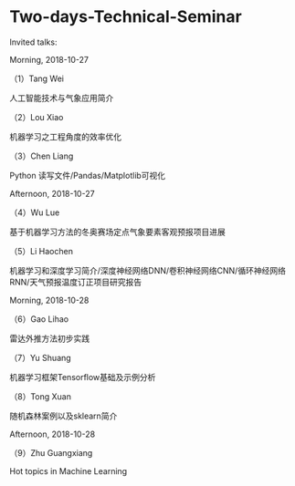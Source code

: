 # Two-days-Technical-Seminar
Invited talks:


Morning, 2018-10-27

（1）Tang Wei

人工智能技术与气象应用简介

（2）Lou Xiao

机器学习之工程角度的效率优化

（3）Chen Liang

Python 读写文件/Pandas/Matplotlib可视化


Afternoon, 2018-10-27

（4）Wu Lue

基于机器学习方法的冬奥赛场定点气象要素客观预报项目进展

（5）Li Haochen

机器学习和深度学习简介/深度神经网络DNN/卷积神经网络CNN/循环神经网络RNN/天气预报温度订正项目研究报告


Morning, 2018-10-28

（6）Gao Lihao

雷达外推方法初步实践

（7）Yu Shuang

机器学习框架Tensorflow基础及示例分析

（8）Tong Xuan

随机森林案例以及sklearn简介



Afternoon, 2018-10-28

（9）Zhu Guangxiang

Hot topics in Machine Learning
